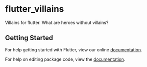 # flutter_villains

Villains for flutter. What are heroes without villains?

## Getting Started

For help getting started with Flutter, view our online [documentation](https://flutter.io/).

For help on editing package code, view the [documentation](https://flutter.io/developing-packages/).
